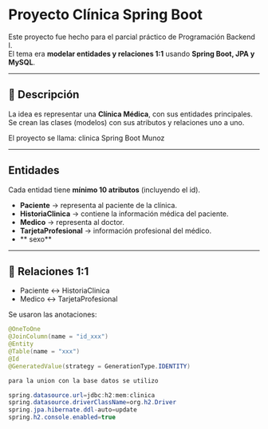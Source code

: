# Proyecto Clínica Spring Boot

Este proyecto fue hecho para el parcial práctico de Programación Backend I.  
El tema era **modelar entidades y relaciones 1:1** usando **Spring Boot, JPA y MySQL**.

---

## 🏥 Descripción

La idea es representar una **Clínica Médica**, con sus entidades principales.  
Se crean las clases (modelos) con sus atributos y relaciones uno a uno.

El proyecto se llama:
clinica Spring Boot Munoz


---

## Entidades

Cada entidad tiene **mínimo 10 atributos** (incluyendo el id).

- **Paciente** → representa al paciente de la clínica.  
- **HistoriaClinica** → contiene la información médica del paciente.  
- **Medico** → representa al doctor.  
- **TarjetaProfesional** → información profesional del médico.
- ** sexo** 

---

## 🔗 Relaciones 1:1

- Paciente ↔ HistoriaClinica  
- Medico ↔ TarjetaProfesional  

Se usaron las anotaciones:
```java
@OneToOne
@JoinColumn(name = "id_xxx")
@Entity
@Table(name = "xxx")
@Id
@GeneratedValue(strategy = GenerationType.IDENTITY)

para la union con la base datos se utilizo

spring.datasource.url=jdbc:h2:mem:clinica
spring.datasource.driverClassName=org.h2.Driver
spring.jpa.hibernate.ddl-auto=update
spring.h2.console.enabled=true


